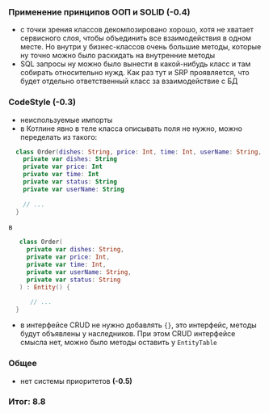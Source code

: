 ### Применение принципов ООП и SOLID (-0.4)

- с точки зрения классов декомпозировано хорошо, хотя не хватает сервисного слоя, чтобы объединить
  все взаимодействия в одном месте. Но внутри у бизнес-классов очень большие методы, которые ну точно можно было раскидать на внутренние методы
- SQL запросы ну можно было вынести в какой-нибудь класс и там собирать относительно нужд. Как раз тут и SRP проявляется, что будет отдельно ответственный класс за взаимодействие с БД

### CodeStyle (-0.3)
 - неиспользуемые импорты
 - в Котлине явно в теле класса описывать поля не нужно,
  можно переделать из такого:
  ```kotlin 
    class Order(dishes: String, price: Int, time: Int, userName: String, status: String): Entity() { 
      private var dishes: String
      private var price: Int
      private var time: Int
      private var status: String
      private var userName: String
        
      // ...
    }
  ```
  в
  ```kotlin 
     class Order(
       private var dishes: String,
       private var price: Int,
       private var time: Int,
       private var userName: String,
       private var status: String
     ) : Entity() {
        
        // ...
    }
  ```
 - в интерфейсе CRUD не нужно добавлять `{}`, это интерфейс, методы будут объявлены у наследников. При этом CRUD интерфейсе смысла нет, можно было методы оставить у `EntityTable`

### Общее 

- нет системы приоритетов **(-0.5)**

### Итог: 8.8